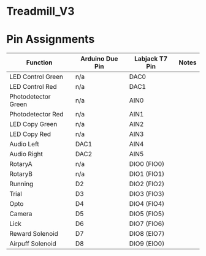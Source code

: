 # Treadmill_V3


# Pin Assignments
Function              | Arduino Due Pin | Labjack T7 Pin | Notes                                                | 
|---------------------|-----------------|----------------|------------------------------------------------------|
| LED Control Green   | n/a             | DAC0           ||
| LED Control Red     | n/a             | DAC1           || 
| Photodetector Green | n/a             | AIN0           ||
| Photodetector Red   | n/a             | AIN1           || 
| LED Copy Green      | n/a             | AIN2           ||
| LED Copy Red        | n/a             | AIN3           ||
| Audio Left          | DAC1            | AIN4           ||
| Audio Right         | DAC2            | AIN5           ||
| RotaryA             | n/a             | DIO0 (FIO0)    ||
| RotaryB             | n/a             | DIO1 (FIO1)    ||
| Running             | D2              | DIO2 (FIO2)
| Trial               | D3              | DIO3 (FIO3)
| Opto                | D4              | DIO4 (FIO4)
| Camera              | D5              | DIO5 (FIO5)
| Lick                | D6              | DIO7 (FIO6)
| Reward Solenoid     | D7              | DIO8 (EIO7)
| Airpuff Solenoid    | D8              | DIO9 (EIO0)   
